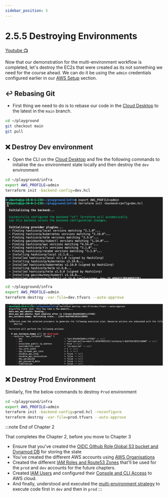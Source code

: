 ```yaml
---
sidebar_position: 5
---
```


# 2.5.5 Destroying Environments

[Youtube 📺](https://www.youtube.com/watch?v=Am9417a87zU&t=3379s)

Now that our demonstration for the multi-environment workflow is completed, let's destroy the EC2s that were created as its not something we need for the course ahead. We can do it be using the `admin` credentials configured earlier in our [AWS Setup](/docs/chapter0-the-setup/aws-setup.md) section.

## ↩️ Rebasing Git

- First thing we need to do is to rebase our code in the [Cloud Desktop](/docs/chapter0-the-setup/cloud-desktop-setup.md) to the latest in the `main` branch.

```bash
cd ~/playground
git checkout main
git pull
```

## ❌ Destroy Dev environment

- Open the CLI on the [Cloud Desktop](/docs/chapter0-the-setup/cloud-desktop-setup.md) and fire the following commands to initalise the `dev` environment state locally and then destroy the `dev` environment

```bash
cd ~/playground/infra
export AWS_PROFILE=admin
terraform init -backend-config=dev.hcl
```

![](img/intialise_dev.png)

```bash
cd ~/playground/infra
export AWS_PROFILE=admin
terraform destroy -var-file=dev.tfvars --auto-approve
```

![](img/ec2_destroyed_dev.png)

## ❌ Destroy Prod Environment

Similarly, fire the below commands to destroy `Prod` environment

```bash
cd ~/playground/infra
export AWS_PROFILE=admin
terraform init -backend-config=prod.hcl -reconfigure
terraform destroy -var-file=prod.tfvars --auto-approve
```

:::note End of Chapter 2

That completes the Chapter 2, before you move to Chapter 3

- Ensure that you've created the [OIDC Github Role,Global S3 bucket and Dynamod DB](/docs/chapter2-securing-iam/initiate/run_code.md) for storing the state
- You've created the different AWS accounts using [AWS Organisations](/docs/chapter2-securing-iam/aws_organisations/setting_up_aws_organizations.md)
- Created the different [IAM Roles and Route53 Zones](/docs/chapter2-securing-iam/aws_iam_roles/creating_iam_roles_groups.md) that'll be used for the `prod` and `dev` accounts for the future chapters.
- Created [IAM Users](/docs/chapter2-securing-iam/aws_iam_users/creating_aws_iam_users.md) and configured their [Console and CLI Access](/docs/chapter2-securing-iam/aws_iam_users/configuring_goku_access.md) to AWS cloud.
- And finally, understood and executed the [multi-environment strategy](/docs/chapter2-securing-iam/multi_environment_strategy/multi_environment_strategy.md) to execute code first in `dev` and then in `prod` 
:::